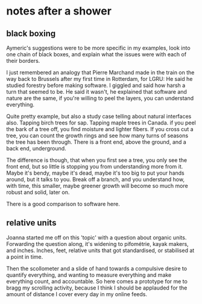 # notes after a shower

## black boxing

Aymeric's suggestions were to be more specific in my examples, look into one chain of black boxes, and explain what the issues were with each of their borders.

I just remembered an analogy that Pierre Marchand made in the train on the way back to Brussels after my first time in Rotterdam, for LGRU: He said he studied forestry before making software. I giggled and said how harsh a turn that seemed to be. He said it wasn't, he explained that software and nature are the same, if you're willing to peel the layers, you can understand everything.

Quite pretty example, but also a study case telling about natural interfaces also. Tapping birch trees for sap. Tapping maple trees in Canada. if you peel the bark of a tree off, you find moisture and lighter fibers. If you cross cut a tree, you can count the growth rings and see how many turns of seasons the tree has been through. There is a front end, above the ground, and a back end, underground.

The difference is though, that when you first see a tree, you only see the front end, but so little is stopping you from understanding more from it. Maybe it's bendy, maybe it's dead, maybe it's too big to put your hands around, but it talks to you. Break off a branch, and you understand how, with time, this smaller, maybe greener growth will become so much more robust and solid, later on.

There is a good comparison to software here.

## relative units

Joanna started me off on this 'topic' with a question about organic units. Forwarding the question along, it's widening to pifométrie, kayak makers, and inches. Inches, feet, relative units that got standardised, or stabilised at a point in time.

Then the scollometer and a slide of hand towards a compulsive desire to quantify everything, and wanting to measure everything and make everything count, and accountable. So here comes a prototype for me to bragg my scrolling activity, because I think I should be applauded for the amount of distance I cover every day in my online feeds.
